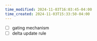 ```yaml
---
time_modified: 2024-11-03T16:03:45-04:00
time_created: 2024-11-03T15:33:50-04:00
---
```


- [ ] gating mechanism
- [ ] delta update rule